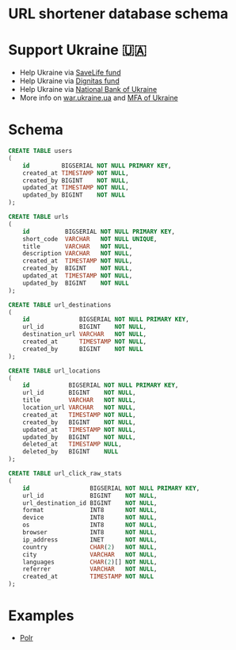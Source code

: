 # URL shortener database schema

# Support Ukraine 🇺🇦
- Help Ukraine via [SaveLife fund](https://savelife.in.ua/en/donate-en/)
- Help Ukraine via [Dignitas fund](https://dignitas.fund/donate/)
- Help Ukraine via [National Bank of Ukraine](https://bank.gov.ua/en/news/all/natsionalniy-bank-vidkriv-spetsrahunok-dlya-zboru-koshtiv-na-potrebi-armiyi)
- More info on [war.ukraine.ua](https://war.ukraine.ua/) and [MFA of Ukraine](https://twitter.com/MFA_Ukraine)

# Schema
```sql
CREATE TABLE users
(
    id         BIGSERIAL NOT NULL PRIMARY KEY,
    created_at TIMESTAMP NOT NULL,
    created_by BIGINT    NOT NULL,
    updated_at TIMESTAMP NOT NULL,
    updated_by BIGINT    NOT NULL
);

CREATE TABLE urls
(
    id          BIGSERIAL NOT NULL PRIMARY KEY,
    short_code  VARCHAR   NOT NULL UNIQUE,
    title       VARCHAR   NOT NULL,
    description VARCHAR   NOT NULL,
    created_at  TIMESTAMP NOT NULL,
    created_by  BIGINT    NOT NULL,
    updated_at  TIMESTAMP NOT NULL,
    updated_by  BIGINT    NOT NULL
);

CREATE TABLE url_destinations
(
    id              BIGSERIAL NOT NULL PRIMARY KEY,
    url_id          BIGINT    NOT NULL,
    destination_url VARCHAR   NOT NULL,
    created_at      TIMESTAMP NOT NULL,
    created_by      BIGINT    NOT NULL
);

CREATE TABLE url_locations
(
    id           BIGSERIAL NOT NULL PRIMARY KEY,
    url_id       BIGINT    NOT NULL,
    title        VARCHAR   NOT NULL,
    location_url VARCHAR   NOT NULL,
    created_at   TIMESTAMP NOT NULL,
    created_by   BIGINT    NOT NULL,
    updated_at   TIMESTAMP NOT NULL,
    updated_by   BIGINT    NOT NULL,
    deleted_at   TIMESTAMP NULL,
    deleted_by   BIGINT    NULL
);

CREATE TABLE url_click_raw_stats
(
    id                 BIGSERIAL NOT NULL PRIMARY KEY,
    url_id             BIGINT    NOT NULL,
    url_destination_id BIGINT    NOT NULL,
    format             INT8      NOT NULL,
    device             INT8      NOT NULL,
    os                 INT8      NOT NULL,
    browser            INT8      NOT NULL,
    ip_address         INET      NOT NULL,
    country            CHAR(2)   NOT NULL,
    city               VARCHAR   NOT NULL,
    languages          CHAR(2)[] NOT NULL,
    referrer           VARCHAR   NOT NULL,
    created_at         TIMESTAMP NOT NULL
);
```

# Examples
* [Polr](https://drawsql.app/templates/polr)
